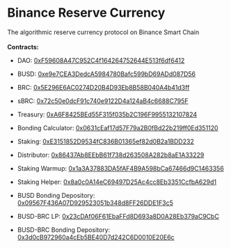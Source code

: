# Binance Reserve Currency
The algorithmic reserve currency protocol on Binance Smart Chain
<br><br>
**Contracts:**
- DAO: [0xF59608A47C952C4f164264752644E513f6df6412](https://bscscan.com/address/0xF59608A47C952C4f164264752644E513f6df6412#code)
- BUSD: [0xe9e7CEA3DedcA5984780Bafc599bD69ADd087D56](https://bscscan.com/address/0xe9e7CEA3DedcA5984780Bafc599bD69ADd087D56#code)
- BRC: [0x5E296E6AC0274D20B4D93Eb8B58B040A4b41d3ff](https://bscscan.com/address/0x5E296E6AC0274D20B4D93Eb8B58B040A4b41d3ff#code)
- sBRC: [0x72c50e0dcF91c740e9122D4a124aB4c6688C795F](https://bscscan.com/address/0x72c50e0dcF91c740e9122D4a124aB4c6688C795F#code)
- Treasury: [0xA6F8425BEd55F315f035b2C196F9955132107824](https://bscscan.com/address/0xA6F8425BEd55F315f035b2C196F9955132107824#code)
- Bonding Calculator: [0x0631cEaf17d57F79a2B0fBd22b219ff0Ed351120](https://bscscan.com/address/0x0631cEaf17d57F79a2B0fBd22b219ff0Ed351120#code)
- Staking: [0xE3151852D9534fC836B01365ef82d0B2a1BDD232](https://bscscan.com/address/0xE3151852D9534fC836B01365ef82d0B2a1BDD232#code)
- Distributor: [0x86437Ab8EEbB61f738d263508A282b8aE1A33229](https://bscscan.com/address/0x86437Ab8EEbB61f738d263508A282b8aE1A33229#code)
- Staking Warmup: [0x1a3A37883DA5fAF4B9A598bCa67466d9C1463356](https://bscscan.com/address/0x1a3A37883DA5fAF4B9A598bCa67466d9C1463356#code)
- Staking Helper: [0x8a0c0A14eC69497D25Ac4cc8Eb3351CcfbA629d1](https://bscscan.com/address/0x8a0c0A14eC69497D25Ac4cc8Eb3351CcfbA629d1#code)
- BUSD Bonding Depository: [0x09567F436A07D929523051b348d8FF26DDE1F3c5](https://bscscan.com/address/0x09567F436A07D929523051b348d8FF26DDE1F3c5#code)

- BUSD-BRC LP: [0x23cDAf06F61EbaFFd8D693a8D0A28Eb379aC9CbC](https://bscscan.com/address/0x23cDAf06F61EbaFFd8D693a8D0A28Eb379aC9CbC#code)
- BUSD-BRC Bonding Depository: [0x3d0cB972960a4cEb5BE40D7d242C6D0010E20E6c](https://bscscan.com/address/0x3d0cB972960a4cEb5BE40D7d242C6D0010E20E6c#code)
